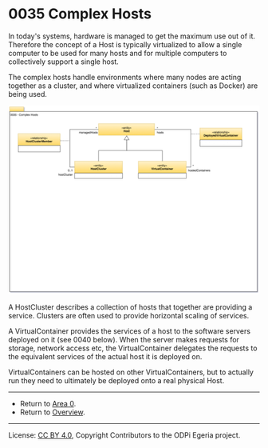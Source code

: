 <!-- SPDX-License-Identifier: CC-BY-4.0 -->
<!-- Copyright Contributors to the ODPi Egeria project. -->

# 0035 Complex Hosts

In today's systems, hardware is managed to get the maximum use out of it.
Therefore the concept of a Host is
typically virtualized to allow a single computer to be used for many
hosts and for multiple computers to collectively support a single host.

The complex hosts handle environments where many nodes are acting together as
a cluster, and where virtualized containers (such as Docker) are being used.

![UML](0035-Complex-Hosts.png#pagewidth)

A HostCluster describes a collection of hosts that together are providing a service.
Clusters are often used to provide horizontal scaling of services.

A VirtualContainer provides the services of a host to the software servers
deployed on it (see 0040 below).
When the server makes requests for storage, network access etc,
the VirtualContainer delegates the requests to the equivalent services
of the actual host it is deployed on.

VirtualContainers can be hosted on other VirtualContainers,
but to actually run they need to ultimately be deployed onto a
real physical Host.

----

* Return to [Area 0](Area-0-models.md).
* Return to [Overview](.).


----
License: [CC BY 4.0](https://creativecommons.org/licenses/by/4.0/),
Copyright Contributors to the ODPi Egeria project.